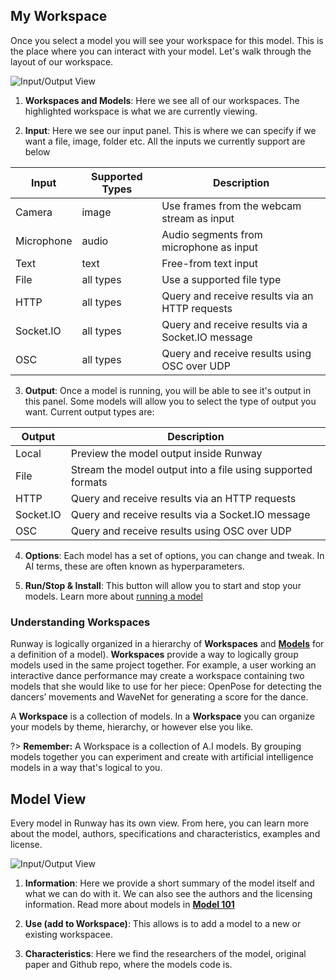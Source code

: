 ## My Workspace

Once you select a model you will see your workspace for this model. This is the place where you can interact with your model. Let's walk through the layout of our workspace.

![Input/Output View](assets/images/views/workspace-annotated.png)

1) **Workspaces and Models**: Here we see all of our workspaces. The highlighted workspace is what we are currently viewing.

2) **Input**: Here we see our input panel. This is where we can specify if we want a file, image, folder etc. All the inputs we currently support are below

| Input      | Supported Types | Description                                       |
|------------|-----------------|---------------------------------------------------|
| Camera     | image           | Use frames from the webcam stream as input        |
| Microphone | audio           | Audio segments from microphone as input           |
| Text       | text            | Free-from text input                              |
| File       | all types       | Use a supported file type                         |
| HTTP       | all types       | Query and receive results via an HTTP requests    |
| Socket.IO  | all types       | Query and receive results via a Socket.IO message |
| OSC        | all types       | Query and receive results using OSC over UDP      |


3) **Output**: Once a model is running, you will be able to see it's output in this panel. Some models will allow you to select the type of output you want. Current output types are:

| Output     | Description                                       
|------------|---------------------------------------------------------------------|
| Local      | Preview the model output inside Runway                              |
| File       | Stream the model output into a file using supported formats         |
| HTTP       | Query and receive results via an HTTP requests                      |
| Socket.IO  | Query and receive results via a Socket.IO message                   |
| OSC        | Query and receive results using OSC over UDP                        |

4) **Options**: Each model has a set of options, you can change and tweak. In AI terms, these are often known as hyperparameters.

5) **Run/Stop & Install**: This button will allow you to start and stop your models. Learn more about [running a model](how-to/run-a-model.md)


### Understanding Workspaces

Runway is logically organized in a hierarchy of **Workspaces** and [**Models**](getting-started/model-101.md) for a definition of a model). **Workspaces** provide a way to logically group models used in the same project together. For example, a user working an interactive dance performance may create a workspace containing two models that she would like to use for her piece: OpenPose for detecting the dancers’ movements and WaveNet for generating a score for the dance.

A **Workspace** is a collection of models. In a **Workspace** you can organize your models by theme, hierarchy, or however else you like.

?> **Remember:** A Workspace is a collection of A.I models. By grouping models together you can experiment and create with artificial intelligence models in a way that's logical to you.

## Model View

Every model in Runway has its own view. From here, you can learn more about the model, authors, specifications and characteristics, examples and license.

![Input/Output View](assets/images/views/model-view-annotated.png)

1) **Information**: Here we provide a short summary of the model itself and what we can do with it. We can also see the authors and the licensing information. Read more about models in [**Model 101**](getting-started/model-101.md)

2) **Use (add to Workspace)**: This allows is to add a model to a new or existing workspacee.

3) **Characteristics**: Here we find the researchers of the model, original paper and Github repo, where the models code is.
